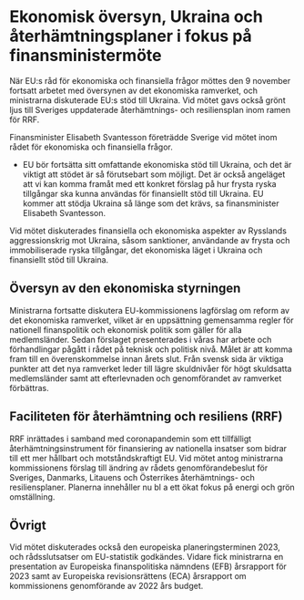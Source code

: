 # Ekonomisk översyn, Ukraina och återhämtningsplaner i fokus på finansministermöte

När EU:s råd för ekonomiska och finansiella frågor möttes den 9 november fortsatt arbetet med översynen av det ekonomiska ramverket, och ministrarna diskuterade EU:s stöd till Ukraina. Vid mötet gavs också grönt ljus till Sveriges uppdaterade återhämtnings- och resiliensplan inom ramen för RRF.

Finansminister Elisabeth Svantesson företrädde Sverige vid mötet inom rådet för ekonomiska och finansiella frågor.

- EU bör fortsätta sitt omfattande ekonomiska stöd till Ukraina, och det är viktigt att stödet är så förutsebart som möjligt. Det är också angeläget att vi kan komma framåt med ett konkret förslag på hur frysta ryska tillgångar ska kunna användas för finansiellt stöd till Ukraina. EU kommer att stödja Ukraina så länge som det krävs, sa finansminister Elisabeth Svantesson.

Vid mötet diskuterades finansiella och ekonomiska aspekter av Rysslands aggressionskrig mot Ukraina, såsom sanktioner, användande av frysta och immobiliserade ryska tillgångar, det ekonomiska läget i Ukraina och finansiellt stöd till Ukraina.

## Översyn av den ekonomiska styrningen

Ministrarna fortsatte diskutera EU-kommissionens lagförslag om reform av det ekonomiska ramverket, vilket är en uppsättning gemensamma regler för nationell finanspolitik och ekonomisk politik som gäller för alla medlemsländer. Sedan förslaget presenterades i våras har arbete och förhandlingar pågått i rådet på teknisk och politisk nivå. Målet är att komma fram till en överenskommelse innan årets slut. Från svensk sida är viktiga punkter att det nya ramverket leder till lägre skuldnivåer för högt skuldsatta medlemsländer samt att efterlevnaden och genomförandet av ramverket förbättras.

## Faciliteten för återhämtning och resiliens (RRF)

RRF inrättades i samband med coronapandemin som ett tillfälligt återhämtningsinstrument för finansiering av nationella insatser som bidrar till ett mer hållbart och motståndskraftigt EU. Vid mötet antog ministrarna kommissionens förslag till ändring av rådets genomförandebeslut för Sveriges, Danmarks, Litauens och Österrikes återhämtnings- och resiliensplaner. Planerna innehåller nu bl a ett ökat fokus på energi och grön omställning.

## Övrigt

Vid mötet diskuterades också den europeiska planeringsterminen 2023, och rådsslutsatser om EU-statistik godkändes. Vidare fick ministrarna en presentation av Europeiska finanspolitiska nämndens (EFB) årsrapport för 2023 samt av Europeiska revisionsrättens (ECA) årsrapport om kommissionens genomförande av 2022 års budget.
